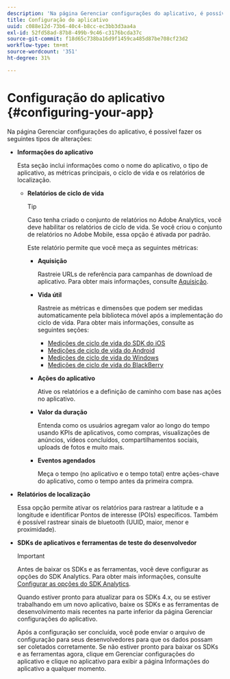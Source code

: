 ```yaml
---
description: 'Na página Gerenciar configurações do aplicativo, é possível fazer os seguintes tipos de alterações '
title: Configuração do aplicativo
uuid: c088e12d-73b6-40c4-b8cc-ec3bb3d3aa4a
exl-id: 52fd58ad-87b8-499b-9c46-c3176bcda37c
source-git-commit: f18d65c738ba16d9f1459ca485d87be708cf23d2
workflow-type: tm+mt
source-wordcount: '351'
ht-degree: 31%

---
```


# Configuração do aplicativo {#configuring-your-app}

Na página Gerenciar configurações do aplicativo, é possível fazer os seguintes tipos de alterações:

* **Informações do aplicativo**

   Esta seção inclui informações como o nome do aplicativo, o tipo de aplicativo, as métricas principais, o ciclo de vida e os relatórios de localização.

   * **Relatórios de ciclo de vida**

      >[!TIP]
      >
      >Caso tenha criado o conjunto de relatórios no Adobe Analytics, você deve habilitar os relatórios de ciclo de vida. Se você criou o conjunto de relatórios no Adobe Mobile, essa opção é ativada por padrão.

      Este relatório permite que você meça as seguintes métricas:

      * **Aquisição**

         Rastreie URLs de referência para campanhas de download de aplicativo. Para obter mais informações, consulte [Aquisição](/help/using/acquisition-main/acquisition-main.md).

      * **Vida útil**

         Rastreie as métricas e dimensões que podem ser medidas automaticamente pela biblioteca móvel após a implementação do ciclo de vida. Para obter mais informações, consulte as seguintes seções:

         * [Medições de ciclo de vida do SDK do iOS](/help/ios/metrics.md)
         * [Medições de ciclo de vida do Android](/help/android/metrics.md)
         * [Medições de ciclo de vida do Windows](/help/universal-windows/metrics.md)
         * [Medições de ciclo de vida do BlackBerry](/help/blackberry/metrics.md)
      * **Ações do aplicativo**

         Ative os relatórios e a definição de caminho com base nas ações no aplicativo.

      * **Valor da duração**

         Entenda como os usuários agregam valor ao longo do tempo usando KPIs de aplicativos, como compras, visualizações de anúncios, vídeos concluídos, compartilhamentos sociais, uploads de fotos e muito mais.

      * **Eventos agendados**

         Meça o tempo (no aplicativo e o tempo total) entre ações-chave do aplicativo, como o tempo antes da primeira compra.


* **Relatórios de localização**

   Essa opção permite ativar os relatórios para rastrear a latitude e a longitude e identificar Pontos de interesse (POIs) específicos. Também é possível rastrear sinais de bluetooth (UUID, maior, menor e proximidade).

* **SDKs de aplicativos e ferramentas de teste do desenvolvedor**

   >[!IMPORTANT]
   >
   >Antes de baixar os SDKs e as ferramentas, você deve configurar as opções do SDK Analytics. Para obter mais informações, consulte [Configurar as opções do SDK Analytics](/help/using/c-manage-app-settings/c-mob-confg-app/t-config-analytics/t-config-analytics.md).

   Quando estiver pronto para atualizar para os SDKs 4.x, ou se estiver trabalhando em um novo aplicativo, baixe os SDKs e as ferramentas de desenvolvimento mais recentes na parte inferior da página Gerenciar configurações do aplicativo.

   Após a configuração ser concluída, você pode enviar o arquivo de configuração para seus desenvolvedores para que os dados possam ser coletados corretamente. Se não estiver pronto para baixar os SDKs e as ferramentas agora, clique em Gerenciar configurações do aplicativo e clique no aplicativo para exibir a página Informações do aplicativo a qualquer momento.
